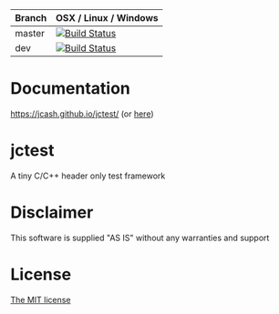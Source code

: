 |Branch      | OSX / Linux / Windows     |
|------------|---------------------------|
|master      | [![Build Status](https://travis-ci.org/JCash/jctest.svg?branch=master)](https://travis-ci.org/JCash/jctest?branch=master) |
|dev         | [![Build Status](https://travis-ci.org/JCash/jctest.svg?branch=dev)](https://travis-ci.org/JCash/jctest?branch=dev) |

# Documentation

https://jcash.github.io/jctest/ (or [here](./docs/README.md))

# jctest

A tiny C/C++ header only test framework

# Disclaimer

This software is supplied "AS IS" without any warranties and support

# License

[The MIT license](http://choosealicense.com/licenses/mit/)
